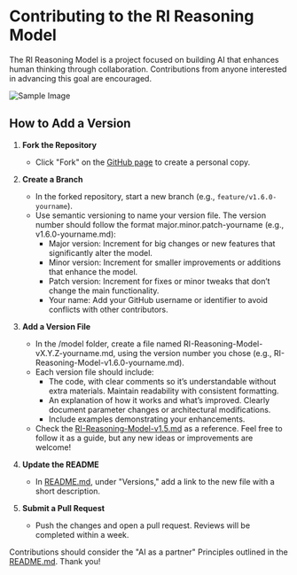 # Contributing to the RI Reasoning Model

The RI Reasoning Model is a project focused on building AI that enhances human thinking through collaboration. Contributions from anyone interested in advancing this goal are encouraged.

![Sample Image](./images/tmp290kw7yh.png)


## How to Add a Version

1. **Fork the Repository**  
   - Click "Fork" on the [GitHub page]( https://github.com/Turivny/RI-Reasoning-Model) to create a personal copy.

2. **Create a Branch**  
   - In the forked repository, start a new branch (e.g., `feature/v1.6.0-yourname`).
   - Use semantic versioning to name your version file. The version number should follow the format major.minor.patch-yourname (e.g., v1.6.0-yourname.md):  
      - Major version: Increment for big changes or new features that significantly alter the model.  
      - Minor version: Increment for smaller improvements or additions that enhance the model.  
      - Patch version: Increment for fixes or minor tweaks that don’t change the main functionality.  
      - Your name: Add your GitHub username or identifier to avoid conflicts with other contributors.

2. **Add a Version File**  
   - In the /model folder, create a file named RI-Reasoning-Model-vX.Y.Z-yourname.md, using the version number you chose (e.g., RI-Reasoning-Model-v1.6.0-yourname.md).
   - Each version file should include:  
      - The code, with clear comments so it’s understandable without extra materials. Maintain readability with consistent formatting.
      - An explanation of how it works and what’s improved. Clearly document parameter changes or architectural modifications.
      - Include examples demonstrating your enhancements.  
   - Check the [RI-Reasoning-Model-v1.5.md](./model/RI-Reasoning-Model-v1.5.md) as a reference. Feel free to follow it as a guide, but any new ideas or improvements are welcome!

2. **Update the README**  
   - In [README.md](../README.md), under "Versions," add a link to the new file with a short description.

3. **Submit a Pull Request**  
   - Push the changes and open a pull request. Reviews will be completed within a week.

Contributions should consider the "AI as a partner" Principles outlined in the [README.md](../README.md). Thank you!
